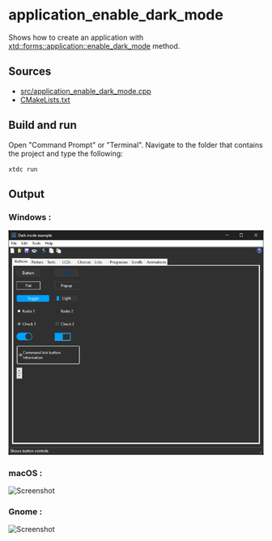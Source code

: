 # application_enable_dark_mode

Shows how to create an application with [xtd::forms::application::enable_dark_mode](https://gammasoft71.github.io/xtd/reference_guides/latest/classxtd_1_1forms_1_1application.html#a055e78c3b5097f08a108c0730360e3b8) method.

## Sources

* [src/application_enable_dark_mode.cpp](src/application_enable_dark_mode.cpp)
* [CMakeLists.txt](CMakeLists.txt)

## Build and run

Open "Command Prompt" or "Terminal". Navigate to the folder that contains the project and type the following:

```shell
xtdc run
```

## Output

### Windows :

![Screenshot](../../../../docs/pictures/examples/application_enable_dark_mode_w.png)

### macOS :

![Screenshot](../../../../docs/pictures/examples/application_enable_dark_mode_m.png)


### Gnome :

![Screenshot](../../../../docs/pictures/examples/application_enable_dark_mode_g.png)
